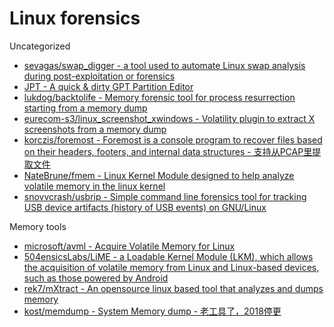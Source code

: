 # Linux forensics

Uncategorized

* [sevagas/swap_digger - a tool used to automate Linux swap analysis during post-exploitation or forensics](https://github.com/sevagas/swap_digger)
* [JPT - A quick & dirty GPT Partition Editor](http://newandroidbook.com/tools/jpt.html)
* [lukdog/backtolife - Memory forensic tool for process resurrection starting from a memory dump](https://github.com/lukdog/backtolife)
* [eurecom-s3/linux_screenshot_xwindows - Volatility plugin to extract X screenshots from a memory dump](https://github.com/eurecom-s3/linux_screenshot_xwindows)
* [korczis/foremost - Foremost is a console program to recover files based on their headers, footers, and internal data structures - 支持从PCAP里提取文件](https://github.com/korczis/foremost)
* [NateBrune/fmem - Linux Kernel Module designed to help analyze volatile memory in the linux kernel](https://github.com/NateBrune/fmem)
* [snovvcrash/usbrip - Simple command line forensics tool for tracking USB device artifacts (history of USB events) on GNU/Linux](https://github.com/snovvcrash/usbrip)

Memory tools

* [microsoft/avml - Acquire Volatile Memory for Linux](https://github.com/microsoft/avml)
* [504ensicsLabs/LiME - a Loadable Kernel Module (LKM), which allows the acquisition of volatile memory from Linux and Linux-based devices, such as those powered by Android](https://github.com/504ensicsLabs/LiME)
* [rek7/mXtract - An opensource linux based tool that analyzes and dumps memory](https://github.com/rek7/mXtract)
* [kost/memdump - System Memory dump - 老工具了，2018停更](https://github.com/kost/memdump)
